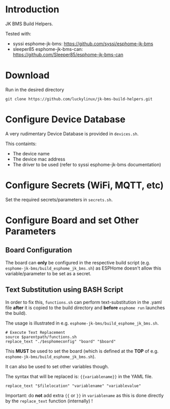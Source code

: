 # Introduction
JK BMS Build Helpers.

Tested with:
- syssi esphome-jk-bms: https://github.com/syssi/esphome-jk-bms
- sleeper85 esphome-jk-bms-can: https://github.com/Sleeper85/esphome-jk-bms-can

# Download
Run in the desired directory
```
git clone https://github.com/luckylinux/jk-bms-build-helpers.git
```

# Configure Device Database
A very rudimentary Device Database is provided in `devices.sh`.

This containts:
- The device name
- The device mac address
- The driver to be used (refer to syssi esphome-jk-bms documentation)


# Configure Secrets (WiFi, MQTT, etc)
Set the required secrets/parameters in `secrets.sh`.

# Configure Board and set Other Parameters
## Board Configuration
The board can **only** be configured in the respective build script (e.g. `esphome-jk-bms/build_esphome_jk_bms.sh`) as ESPHome doesn't allow this variable/parameter to be set as a secret.

## Text Substitution using BASH Script
In order to fix this, `functions.sh` can perform text-substitution in the .yaml file **after** it is copied to the build directory and **before** `esphome run` launches the build).

The usage is illustrated in e.g. `esphome-jk-bms/build_esphome_jk_bms.sh`.

```
# Execute Text Replacement
source $parentpath/functions.sh
replace_text "./$esphomeconfig" "board" "$board"

```

This **MUST** be used to set the board (which is defined at the **TOP** of e.g. `esphome-jk-bms/build_esphome_jk_bms.sh`).

It can also be used to set other variables though.

The syntax that will be replaced is: `{{variablename}}` in the YAML file.

```
replace_text "$filelocation" "variablename" "variablevalue"
```

Important: do **not** add extra `{{` or `}}` in `variablename` as this is done directly by the `replace_text` function (internally) !

